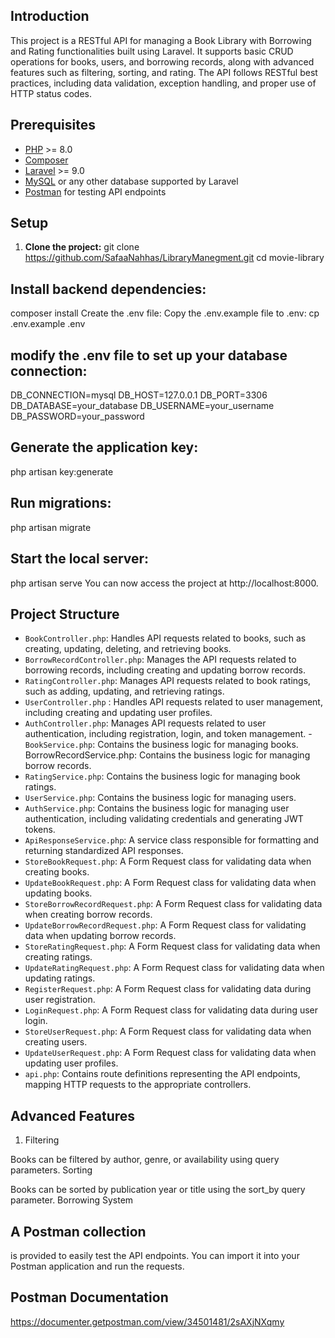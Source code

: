 ## Introduction
This project is a RESTful API for managing a Book Library with Borrowing and Rating functionalities built using Laravel. It supports basic CRUD operations for books, users, and borrowing records, along with advanced features such as filtering, sorting, and rating. The API follows RESTful best practices, including data validation, exception handling, and proper use of HTTP status codes.

## Prerequisites

- [PHP](https://www.php.net/) >= 8.0
- [Composer](https://getcomposer.org/)
- [Laravel](https://laravel.com/) >= 9.0
- [MySQL](https://www.mysql.com/) or any other database supported by Laravel
- [Postman](https://www.postman.com/) for testing API endpoints

## Setup

1. **Clone the project:**
   git clone https://github.com/SafaaNahhas/LibraryManegment.git
   cd movie-library
## Install backend dependencies:
composer install
Create the .env file:
Copy the .env.example file to .env:
cp .env.example .env
## modify the .env file to set up your database connection:
DB_CONNECTION=mysql
DB_HOST=127.0.0.1
DB_PORT=3306
DB_DATABASE=your_database
DB_USERNAME=your_username
DB_PASSWORD=your_password
## Generate the application key:
php artisan key:generate
## Run migrations:
php artisan migrate
## Start the local server:
php artisan serve
You can now access the project at http://localhost:8000.

## Project Structure
- `BookController.php`: Handles API requests related to books, such as creating, updating, deleting, and retrieving books.
- `BorrowRecordController.php`: Manages the API requests related to borrowing records, including creating and updating borrow records.
- `RatingController.php`: Manages API requests related to book ratings, such as adding, updating, and retrieving ratings.
- `UserController.php` : Handles API requests related to user management, including creating and updating user profiles.
- `AuthController.php`: Manages API requests related to user authentication, including registration, login, and token management.
-`BookService.php`: Contains the business logic for managing books.
BorrowRecordService.php: Contains the business logic for managing borrow records.
- `RatingService.php`: Contains the business logic for managing book ratings.
- `UserService.php`: Contains the business logic for managing users.
- `AuthService.php`: Contains the business logic for managing user authentication, including validating credentials and generating JWT tokens.
- `ApiResponseService.php`: A service class responsible for formatting and returning standardized API responses.
- `StoreBookRequest.php`: A Form Request class for validating data when creating books.
- `UpdateBookRequest.php`: A Form Request class for validating data when updating books.
- `StoreBorrowRecordRequest.php`: A Form Request class for validating data when creating borrow records.
- `UpdateBorrowRecordRequest.php`: A Form Request class for validating data when updating borrow records.
- `StoreRatingRequest.php`: A Form Request class for validating data when creating ratings.
- `UpdateRatingRequest.php`: A Form Request class for validating data when updating ratings.
- `RegisterRequest.php`: A Form Request class for validating data during user registration.
- `LoginRequest.php`: A Form Request class for validating data during user login.
- `StoreUserRequest.php`: A Form Request class for validating data when creating users.
- `UpdateUserRequest.php`: A Form Request class for validating data when updating user profiles.
- `api.php`: Contains route definitions representing the API endpoints, mapping HTTP requests to the appropriate controllers.
## Advanced Features

1. Filtering

Books can be filtered by author, genre, or availability using query parameters.
Sorting

Books can be sorted by publication year or title using the sort_by query parameter.
Borrowing System



## A Postman collection
is provided to easily test the API endpoints. You can import it into your Postman application and run the requests.
## Postman Documentation
https://documenter.getpostman.com/view/34501481/2sAXjNXqmy
